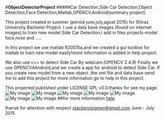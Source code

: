 #**ObjectDetectorProject**
#####Car Detection,Side Car Detection,Object Detection,Face Detection,Matlab,OPENCV,Android(summary project)

This project created in summer (period june,july,agust 2015) for Shiraz University Bachelor Project. I use a data base images (found on internet images),to train new model Side Car Detection,i add in files projects model face,nose and .....

In this project we use matlab R20015a,and we created a gui toolbox for matlab to train new model easily!more information is added in help project.

We also use c++ to detect Side Car By webcam.(OPENCV 2.4.9) Finally we use OPENCV4Android,and we create a app for android to detect Side Car. If you create new model from a new object ,the xml file and data base send me to add this project.for more information go to help in this project.

This projected published under LICENSE GPL v3.0.thanks for see my page.
![My image](https://github.com/stackprogramer/ObjectDetectorProject/blob/master/images/car.png)
![My image](https://github.com/stackprogramer/ObjectDetectorProject/blob/master/images/face.png)
![My image](https://github.com/stackprogramer/ObjectDetectorProject/blob/master/images/intro1.jpg)
![My image](https://github.com/stackprogramer/ObjectDetectorProject/blob/master/images/intro2.jpg)
![My image](https://github.com/stackprogramer/ObjectDetectorProject/blob/master/images/intro3.jpg)
![My image](https://github.com/stackprogramer/ObjectDetectorProject/blob/master/images/intro4.jpg)
![My image](https://github.com/stackprogramer/ObjectDetectorProject/blob/master/images/intro5.jpg)
##for more information 
[help](https://raw.githubusercontent.com/stackprogramer/ObjectDetectorProject/master/help.pdf)

thansk for attention with respect 
stackprogramer@gmail.com June - July 2015
